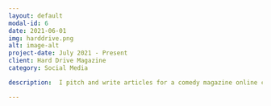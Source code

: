 ```yaml
---
layout: default
modal-id: 6
date: 2021-06-01
img: harddrive.png
alt: image-alt
project-date: July 2021 - Present
client: Hard Drive Magazine
category: Social Media

description:  I pitch and write articles for a comedy magazine online called Hard Drive Magazine, a magazine that satirizes geek and gamer culture. I have written 5 articles so far.

---
```


